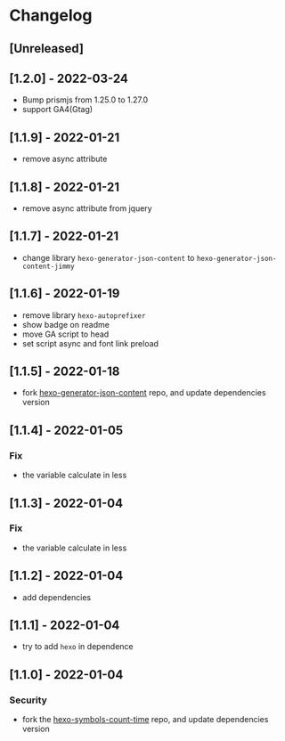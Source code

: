 # Changelog

## [Unreleased]

## [1.2.0] - 2022-03-24
- Bump prismjs from 1.25.0 to 1.27.0
- support GA4(Gtag)

## [1.1.9] - 2022-01-21
- remove async attribute

## [1.1.8] - 2022-01-21
- remove async attribute from jquery

## [1.1.7] - 2022-01-21
- change library `hexo-generator-json-content` to `hexo-generator-json-content-jimmy`

## [1.1.6] - 2022-01-19
- remove library `hexo-autoprefixer`
- show badge on readme
- move GA script to head
- set script async and font link preload

## [1.1.5] - 2022-01-18
- fork [hexo-generator-json-content](https://github.com/alexbruno/hexo-generator-json-content) repo, and update dependencies version

## [1.1.4] - 2022-01-05
### Fix
- the variable calculate in less

## [1.1.3] - 2022-01-04
### Fix
- the variable calculate in less

## [1.1.2] - 2022-01-04
- add dependencies

## [1.1.1] - 2022-01-04
- try to add `hexo` in dependence

## [1.1.0] - 2022-01-04
### Security
- fork the [hexo-symbols-count-time](https://github.com/jiaming0708/hexo-symbols-count-time) repo, and update dependencies version